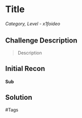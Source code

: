 # Title

######  Category, Level - x1foideo


## Challenge Description

> Description


## Initial Recon 

#### Sub


## Solution


#Tags
